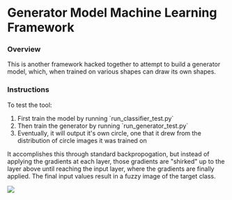 <h1>Generator Model Machine Learning Framework</h1>
<h3>Overview</h3>
<p>This is another framework hacked together to attempt to build a generator model, which, when trained on various shapes can draw its own shapes.
<h3>Instructions</h3>
<p>To test the tool:</p>
<ol>
  <li>First train the model by running `run_classifier_test.py`</li>
  <li>Then train the generator by running `run_generator_test.py`</li>
  <li>Eventually, it will output it's own circle, one that it drew from the distribution of circle images it was trained on</li>
</ol>

It accomplishes this through standard backpropogation, but instead of applying the gradients at each layer, those gradients are "shirked" up to the layer above until reaching the input layer, where the gradients are finally applied. The final input values result in a fuzzy image of the target class.

<img src="https://portfolio-attra.herokuapp.com/assets/images/circle.jpg"/>
